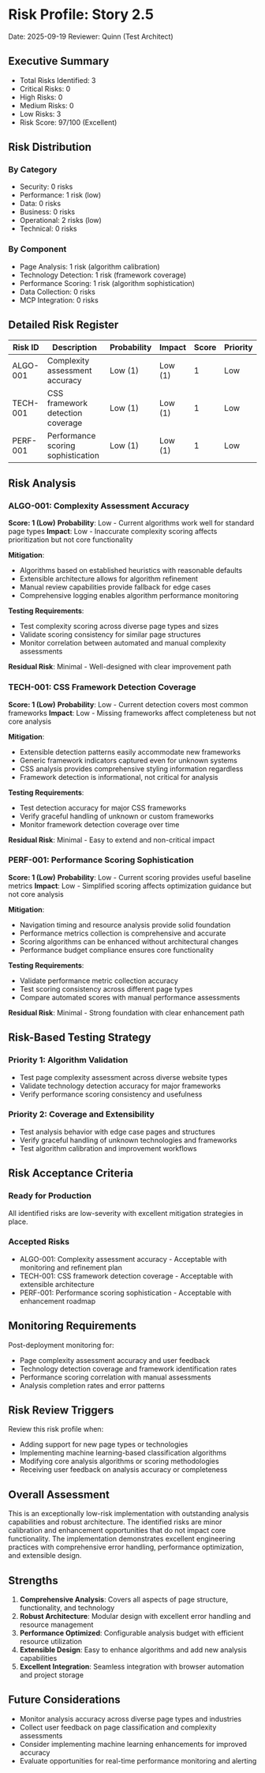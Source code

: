 # Risk Profile: Story 2.5

Date: 2025-09-19
Reviewer: Quinn (Test Architect)

## Executive Summary

- Total Risks Identified: 3
- Critical Risks: 0
- High Risks: 0
- Medium Risks: 0
- Low Risks: 3
- Risk Score: 97/100 (Excellent)

## Risk Distribution

### By Category

- Security: 0 risks
- Performance: 1 risk (low)
- Data: 0 risks
- Business: 0 risks
- Operational: 2 risks (low)
- Technical: 0 risks

### By Component

- Page Analysis: 1 risk (algorithm calibration)
- Technology Detection: 1 risk (framework coverage)
- Performance Scoring: 1 risk (algorithm sophistication)
- Data Collection: 0 risks
- MCP Integration: 0 risks

## Detailed Risk Register

| Risk ID  | Description                           | Probability | Impact     | Score | Priority |
| -------- | ------------------------------------- | ----------- | ---------- | ----- | -------- |
| ALGO-001 | Complexity assessment accuracy        | Low (1)     | Low (1)    | 1     | Low      |
| TECH-001 | CSS framework detection coverage      | Low (1)     | Low (1)    | 1     | Low      |
| PERF-001 | Performance scoring sophistication    | Low (1)     | Low (1)    | 1     | Low      |

## Risk Analysis

### ALGO-001: Complexity Assessment Accuracy

**Score: 1 (Low)**
**Probability**: Low - Current algorithms work well for standard page types
**Impact**: Low - Inaccurate complexity scoring affects prioritization but not core functionality

**Mitigation**:
- Algorithms based on established heuristics with reasonable defaults
- Extensible architecture allows for algorithm refinement
- Manual review capabilities provide fallback for edge cases
- Comprehensive logging enables algorithm performance monitoring

**Testing Requirements**:
- Test complexity scoring across diverse page types and sizes
- Validate scoring consistency for similar page structures
- Monitor correlation between automated and manual complexity assessments

**Residual Risk**: Minimal - Well-designed with clear improvement path

### TECH-001: CSS Framework Detection Coverage

**Score: 1 (Low)**
**Probability**: Low - Current detection covers most common frameworks
**Impact**: Low - Missing frameworks affect completeness but not core analysis

**Mitigation**:
- Extensible detection patterns easily accommodate new frameworks
- Generic framework indicators captured even for unknown systems
- CSS analysis provides comprehensive styling information regardless
- Framework detection is informational, not critical for analysis

**Testing Requirements**:
- Test detection accuracy for major CSS frameworks
- Verify graceful handling of unknown or custom frameworks
- Monitor framework detection coverage over time

**Residual Risk**: Minimal - Easy to extend and non-critical impact

### PERF-001: Performance Scoring Sophistication

**Score: 1 (Low)**
**Probability**: Low - Current scoring provides useful baseline metrics
**Impact**: Low - Simplified scoring affects optimization guidance but not core analysis

**Mitigation**:
- Navigation timing and resource analysis provide solid foundation
- Performance metrics collection is comprehensive and accurate
- Scoring algorithms can be enhanced without architectural changes
- Performance budget compliance ensures core functionality

**Testing Requirements**:
- Validate performance metric collection accuracy
- Test scoring consistency across different page types
- Compare automated scores with manual performance assessments

**Residual Risk**: Minimal - Strong foundation with clear enhancement path

## Risk-Based Testing Strategy

### Priority 1: Algorithm Validation
- Test page complexity assessment across diverse website types
- Validate technology detection accuracy for major frameworks
- Verify performance scoring consistency and usefulness

### Priority 2: Coverage and Extensibility
- Test analysis behavior with edge case pages and structures
- Verify graceful handling of unknown technologies and frameworks
- Test algorithm calibration and improvement workflows

## Risk Acceptance Criteria

### Ready for Production
All identified risks are low-severity with excellent mitigation strategies in place.

### Accepted Risks
- ALGO-001: Complexity assessment accuracy - Acceptable with monitoring and refinement plan
- TECH-001: CSS framework detection coverage - Acceptable with extensible architecture
- PERF-001: Performance scoring sophistication - Acceptable with enhancement roadmap

## Monitoring Requirements

Post-deployment monitoring for:
- Page complexity assessment accuracy and user feedback
- Technology detection coverage and framework identification rates
- Performance scoring correlation with manual assessments
- Analysis completion rates and error patterns

## Risk Review Triggers

Review this risk profile when:
- Adding support for new page types or technologies
- Implementing machine learning-based classification algorithms
- Modifying core analysis algorithms or scoring methodologies
- Receiving user feedback on analysis accuracy or completeness

## Overall Assessment

This is an exceptionally low-risk implementation with outstanding analysis capabilities and robust architecture. The identified risks are minor calibration and enhancement opportunities that do not impact core functionality. The implementation demonstrates excellent engineering practices with comprehensive error handling, performance optimization, and extensible design.

## Strengths

1. **Comprehensive Analysis**: Covers all aspects of page structure, functionality, and technology
2. **Robust Architecture**: Modular design with excellent error handling and resource management
3. **Performance Optimized**: Configurable analysis budget with efficient resource utilization
4. **Extensible Design**: Easy to enhance algorithms and add new analysis capabilities
5. **Excellent Integration**: Seamless integration with browser automation and project storage

## Future Considerations

- Monitor analysis accuracy across diverse page types and industries
- Collect user feedback on page classification and complexity assessments
- Consider implementing machine learning enhancements for improved accuracy
- Evaluate opportunities for real-time performance monitoring and alerting